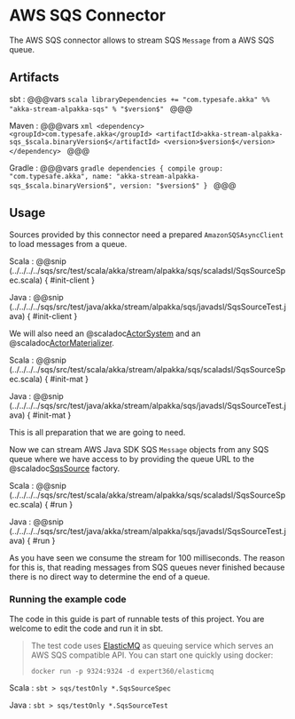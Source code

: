 # AWS SQS Connector

The AWS SQS connector allows to stream SQS `Message` from a AWS SQS queue.

## Artifacts

sbt
:   @@@vars
    ```scala
    libraryDependencies += "com.typesafe.akka" %% "akka-stream-alpakka-sqs" % "$version$"
    ```
    @@@

Maven
:   @@@vars
    ```xml
    <dependency>
      <groupId>com.typesafe.akka</groupId>
      <artifactId>akka-stream-alpakka-sqs_$scala.binaryVersion$</artifactId>
      <version>$version$</version>
    </dependency>
    ```
    @@@

Gradle
:   @@@vars
    ```gradle
    dependencies {
      compile group: "com.typesafe.akka", name: "akka-stream-alpakka-sqs_$scala.binaryVersion$", version: "$version$"
    }
    ```
    @@@

## Usage

Sources provided by this connector need a prepared `AmazonSQSAsyncClient` to load messages from a queue. 

Scala
: @@snip (../../../../sqs/src/test/scala/akka/stream/alpakka/sqs/scaladsl/SqsSourceSpec.scala) { #init-client }

Java
: @@snip (../../../../sqs/src/test/java/akka/stream/alpakka/sqs/javadsl/SqsSourceTest.java) { #init-client }

We will also need an @scaladoc[ActorSystem](akka.actor.ActorSystem) and an @scaladoc[ActorMaterializer](akka.stream.ActorMaterializer).

Scala
: @@snip (../../../../sqs/src/test/scala/akka/stream/alpakka/sqs/scaladsl/SqsSourceSpec.scala) { #init-mat }

Java
: @@snip (../../../../sqs/src/test/java/akka/stream/alpakka/sqs/javadsl/SqsSourceTest.java) { #init-mat }

This is all preparation that we are going to need.

Now we can stream AWS Java SDK SQS `Message` objects from any SQS queue where we have access to by providing the queue URL to the
@scaladoc[SqsSource](akka.stream.alpakka.sqs.scaladsl.SqsSource$) factory.

Scala
: @@snip (../../../../sqs/src/test/scala/akka/stream/alpakka/sqs/scaladsl/SqsSourceSpec.scala) { #run }

Java
: @@snip (../../../../sqs/src/test/java/akka/stream/alpakka/sqs/javadsl/SqsSourceTest.java) { #run }

As you have seen we consume the stream for 100 milliseconds. The reason for this is, that reading messages from
SQS queues never finished because there is no direct way to determine the end of a queue.

### Running the example code

The code in this guide is part of runnable tests of this project. You are welcome to edit the code and run it in sbt.

> The test code uses [ElasticMQ](https://github.com/adamw/elasticmq) as queuing service which serves an AWS SQS 
> compatible API.  You can start one quickly using docker:
>
> `docker run -p 9324:9324 -d expert360/elasticmq`

Scala
:   ```
    sbt
    > sqs/testOnly *.SqsSourceSpec
    ```

Java
:   ```
    sbt
    > sqs/testOnly *.SqsSourceTest
    ```
